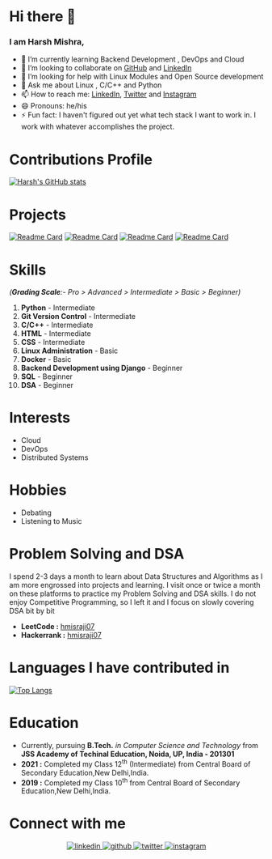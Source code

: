 # Hi there 👋

<!--
**harsh098/harsh098** is a ✨ _special_ ✨ repository because its `README.md` (this file) appears on your GitHub profile.
-->
### I am Harsh Mishra,

<!-- - 🔭 I’m currently working on [Win32Spy](https://github.com/harsh098/Win32Spy) and [SIMF](https://github.com/harsh098/simple-in-memory-filesystem) -->
- 🌱 I’m currently learning Backend Development , DevOps and Cloud
- 👯 I’m looking to collaborate on [GitHub](https://github.com/harsh098/) and [LinkedIn](https://www.linkedin.com/in/harsh-mishra-b94096144/)
- 🤔 I’m looking for help with Linux Modules and Open Source development
- 💬 Ask me about Linux , C/C++ and Python
- 📫 How to reach me: [LinkedIn](https://www.linkedin.com/in/harsh-mishra-b94096144/), [Twitter](https://twitter.com/harsh_dev8086) and [Instagram](https://instagram.com/harsh.dev8086)
- 😄 Pronouns: he/his
- ⚡ Fun fact: I haven't figured out yet what tech stack I want to work in. I work with whatever accomplishes the project.  
  
  
  

  
# Contributions Profile  

[![Harsh's GitHub stats](https://github-readme-stats.vercel.app/api?username=harsh098&show_icons=true,prs&cache_seconds=86400&theme=tokyonight)](https://github.com/harsh098/ru-hacks-2022-submission)

  
  

  
# Projects  
 [![Readme Card](https://github-readme-stats.vercel.app/api/pin/?username=harsh098&repo=Win32Spy&theme=nightowl)](https://github.com/harsh098/Win32Spy)
 [![Readme Card](https://github-readme-stats.vercel.app/api/pin/?username=harsh098&repo=simple-in-memory-filesystem&theme=highcontrast)](https://github.com/harsh098/simple-in-memory-filesystem)
 [![Readme Card](https://github-readme-stats.vercel.app/api/pin/?username=harsh098&repo=web-scraper-amazon-&theme=highcontrast)](https://github.com/harsh098/web-scraper-amazon-) 
  [![Readme Card](https://github-readme-stats.vercel.app/api/pin/?username=harsh098&repo=ru-hacks-2022-submission&theme=ocean)](https://github.com/harsh098/ru-hacks-2022-submission)  

# Skills
*(**Grading Scale**:- Pro > Advanced > Intermediate > Basic > Beginner)*
1. **Python** - Intermediate
2. **Git Version Control** - Intermediate
3. **C/C++** - Intermediate
4. **HTML**  - Intermediate
5. **CSS** - Intermediate
6. **Linux Administration** - Basic  
7. **Docker** - Basic
8. **Backend Development using Django** - Beginner
9. **SQL** - Beginner
10. **DSA** - Beginner


# Interests
- Cloud
- DevOps
- Distributed Systems  

# Hobbies 
- Debating
- Listening to Music

# Problem Solving and DSA
I spend 2-3 days a month to learn about Data Structures and Algorithms as I am more engrossed into projects and learning.
I visit once or twice a month on these platforms to practice my Problem Solving and DSA skills.
I do not enjoy Competitive Programming, so I left it and I focus on slowly covering DSA bit by bit  
- **LeetCode :** [hmisraji07](https://leetcode.com/hmisraji07/)
- **Hackerrank :** [hmisraji07](https://www.hackerrank.com/hmisraji07)  

# Languages I have contributed in
[![Top Langs](https://github-readme-stats.vercel.app/api/top-langs/?username=harsh098)](https://github.com/harsh098)  

# Education
- Currently, pursuing **B.Tech.** *in Computer Science and Technology* from **JSS Academy of Techinal Education, Noida, UP, India - 201301**
- **2021 :** Completed my Class 12<sup>th</sup> (Intermediate) from Central Board of Secondary Education,New Delhi,India.
- **2019 :** Completed my Class 10<sup>th</sup> from Central Board of Secondary Education,New Delhi,India.
  
# Connect with me  
<div align="center">
 <a href="https://www.linkedin.com/in/harsh-mishra-b94096144/" target="_blank">
<img src=https://img.shields.io/badge/linkedin-%231E77B5.svg?&style=for-the-badge&logo=linkedin&logoColor=white alt=linkedin style="margin-bottom: 5px;" />
</a>
<a href="https://github.com/harsh098" target="_blank">
<img src=https://img.shields.io/badge/github-%2324292e.svg?&style=for-the-badge&logo=github&logoColor=white alt=github style="margin-bottom: 5px;" />
</a>
<a href="https://twitter.com/harsh_dev8086" target="_blank">
<img src=https://img.shields.io/badge/twitter-%2300acee.svg?&style=for-the-badge&logo=twitter&logoColor=white alt=twitter style="margin-bottom: 5px;" />
</a>
 <a href="https://instagram.com/harsh.dev8086" target="_blank">
<img src=https://img.shields.io/badge/instagram-%23000000.svg?&style=for-the-badge&logo=instagram&logoColor=white alt=instagram style="margin-bottom: 5px;" />
</a>

</div>

